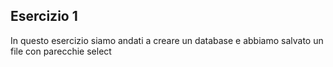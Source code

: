 ## Esercizio 1
In questo esercizio siamo andati a creare un database e abbiamo salvato un file con parecchie select

